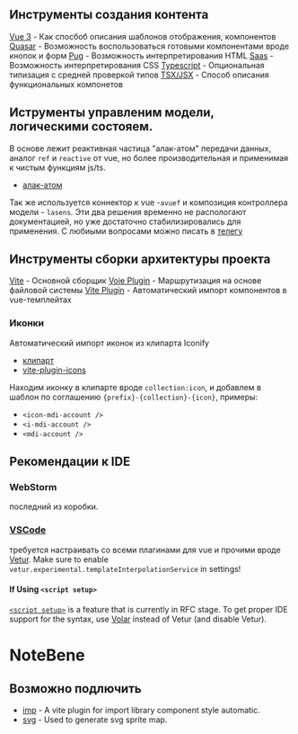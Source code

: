 ## Инструменты создания контента

[Vue 3](https://v3.vuejs.org/guide/template-syntax.html#interpolations) - Как спосбоб описания шаблонов отображения, компонентов
[Quasar](https://next.quasar.dev/vue-components/button) - Возможность воспользоваться готовыми компонентами вроде кнопок и форм
[Pug](https://pugjs.org/language/attributes.html) - Возможность интерпретирования HTML
[Saas](https://sass-lang.com/guide) - Возможность интерпретирования CSS
[Typescript](https://www.typescriptlang.org/docs/handbook/2/generics.html) - Опциональная типизация с средней проверкой типов
[TSX/JSX](https://github.com/vuejs/jsx-next) - Способ описания функциональных компонетов

## Иструменты управленим модели, логическими состояем.
В основе лежит реактивная частица "алак-атом" передачи данных, аналог `ref` и `reactive` от vue, но более производительная и применимая к чистым функциям js/ts.
* [алак-атом](https://alak.now.sh/)

Так же используется коннектор к vue -`avuef` и композиция контроллера модели - `lasens`.
Эти два решения временно не распологают документацией, но уже достаточно стабилизировались для применения.
С любиыми вопросами можно писать в [телегу](https://t.me/glebpw)


## Инструменты сборки архитектуры проекта
[Vite](https://vitejs.dev) - Основной сборщик
[Voie Plugin](https://github.com/brattonross/vite-plugin-voie) - Маршрутизация на основе файловой системы
[Vite Plugin](https://github.com/antfu/vite-plugin-components) - Автоматический импорт компонентов в vue-темплейтах
### Иконки
Автоматический импорт иконок из клипарта Iconify
* [клипарт](https://icones.js.org/collection/all)
* [vite-plugin-icons](https://github.com/antfu/vite-plugin-icons)

Находим иконку в клипарте вроде `collection:icon`, и добавлем в шаблон по соглашению `{prefix}-{collection}-{icon}`, примеры:
* `<icon-mdi-account />`
* `<i-mdi-account />`
* `<mdi-account />`

## Рекомендации к IDE
### WebStorm
последний из коробки.
### [VSCode](https://code.visualstudio.com/)
требуется настраивать со всеми плагинами для vue и прочими вроде [Vetur](https://marketplace.visualstudio.com/items?itemName=octref.vetur). Make sure to enable `vetur.experimental.templateInterpolationService` in settings!
#### If Using `<script setup>`
[`<script setup>`](https://github.com/vuejs/rfcs/pull/227) is a feature that is currently in RFC stage. To get proper IDE support for the syntax, use [Volar](https://marketplace.visualstudio.com/items?itemName=johnsoncodehk.volar) instead of Vetur (and disable Vetur).

# NoteBene
## Возможно подлючить
* [imp](https://github.com/onebay/vite-plugin-imp) - A vite plugin for import library component style automatic.
* [svg](https://github.com/anncwb/vite-plugin-svg-icons) - Used to generate svg sprite map.
